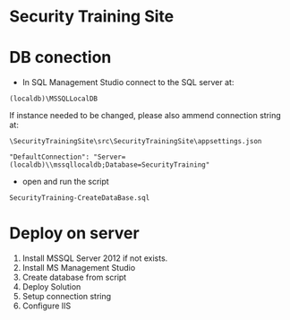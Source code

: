 # Security Training Site

# DB conection

- In SQL Management Studio connect to the SQL server at:
```
(localdb)\MSSQLLocalDB
```
If instance needed to be changed, please also ammend connection string at:
```
\SecurityTrainingSite\src\SecurityTrainingSite\appsettings.json
```
```
"DefaultConnection": "Server=(localdb)\\mssqllocaldb;Database=SecurityTraining"
```

- open and run the script
```
SecurityTraining-CreateDataBase.sql
```

# Deploy on server
1. Install MSSQL Server 2012 if not exists.
2. Install MS Management Studio
3. Create database from script
4. Deploy Solution
5. Setup connection string
6. Configure IIS